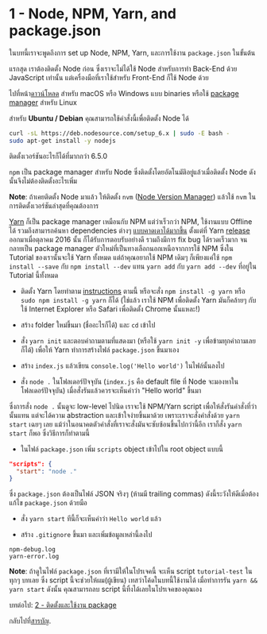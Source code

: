 # 1 - Node, NPM, Yarn, and package.json

ในบทนี้เราจะพูดถึงการ set up Node, NPM, Yarn, และการใช้งาน `package.json` ในขั้นต้น

แรกสุด เราต้องติดตั้ง Node ก่อน ซึ่งเราจะไม่ได้ใช้ Node สำหรับการทำ Back-End ด้วย JavaScript เท่านั้น แต่เครื่องมือที่เราใช้สำหรับ Front-End ก็ใช้ Node ด้วย

ไปที่หน้า[ดาวน์โหลด](https://nodejs.org/en/download/current/) สำหรับ macOS หรือ Windows แบบ binaries หรือใช้ [package manager](https://nodejs.org/en/download/package-manager/) สำหรับ Linux

สำหรับ **Ubuntu / Debian** คุณสามารถใช้คำสั่งนี้เพื่อติดตั้ง Node ได้

```bash
curl -sL https://deb.nodesource.com/setup_6.x | sudo -E bash -
sudo apt-get install -y nodejs
```

ติดตั้งเวอร์ชันอะไรก็ได้ที่มากกว่า 6.5.0

`npm` เป็น package manager สำหรับ Node ซึ่งติดตั้งโดยอัตโนมัติอยู่แล้วเมื่อติดตั้ง Node ดังนั้นจึงไม่ต้องติดตั้งอะไรเพิ่ม

**Note**: ถ้าเคยติดตั้ง Node มาแล้ว ให้ติดตั้ง `nvm` ([Node Version Manager](https://github.com/creationix/nvm)) แล้วใช้ `nvm` ในการติดตั้งเวอร์ชันล่าสุดที่คุณต้องการ

[Yarn](https://yarnpkg.com/) ก็เป็น package manager เหมือนกับ NPM แต่ว่าเร็วกว่า NPM, ใช้งานแบบ Offline ได้ รวมถึงสามารถค้นหา dependencies ต่างๆ [แบบคาดเดาได้มากขึ้น](https://yarnpkg.com/en/docs/yarn-lock) ตั้งแต่ที่ Yarn [release](https://code.facebook.com/posts/1840075619545360) ออกมาเมื่อตุลาคม 2016 นั้น ก็ได้รับการตอบรับอย่างดี รวมถึงมีการ fix bug ได้รวดเร็วมาก จนกลายเป็น package manager ตัวใหม่ที่เป็นทางเลือกนอกเหนือจากการใช้ NPM ซึ่งใน Tutorial ของเรานั้นจะใช้ Yarn ทั้งหมด แต่ถ้าคุณอยากใช้ NPM เดิมๆ ก็เพียงแค่ใช้ `npm install --save` กับ `npm install --dev` แทน `yarn add` กับ `yarn add --dev` ที่อยู่ใน Tutorial นี้ทั้งหมด

- ติดตั้ง Yarn โดยทำตาม [instructions](https://yarnpkg.com/en/docs/install) ตามนี้ หรือจะสั่ง `npm install -g yarn` หรือ `sudo npm install -g yarn` ก็ได้ (ใช่แล้ว เราใช้ NPM เพื่อติดตั้ง Yarn มันก็คล้ายๆ กับใช้ Internet Explorer หรือ Safari เพื่อติดตั้ง Chrome นั้นแหละ!)

- สร้าง folder ใหม่ขึ้นมา (ชื่ออะไรก็ได้) และ `cd` เข้าไป
- สั่ง `yarn init` และตอบคำถามตามที่แสดงมา (หรือใช้ `yarn init -y` เพื่อข้ามทุกคำถามเลยก็ได้) เพื่อให้ Yarn ทำการสร้างไฟล์ `package.json` ขึ้นมาเอง
- สร้าง `index.js` แล้วเขียน `console.log('Hello world')` ในไฟล์นั้นลงไป
- สั่ง `node .` ในโฟลเดอร์ปัจจุบัน (`index.js` คือ default file ที่ Node จะมองหาในโฟลเดอร์ปัจจุบัน) เมื่อสั่งรันแล้วควรจะเห็นคำว่า "Hello world" ขึ้นมา

ซึ่งการสั่ง `node .` นั้นดูจะ low-level ไปนิด เราจะใช้ NPM/Yarn script เพื่อให้สั่งรันคำสั่งที่ว่านั้นแทน แต่จะได้ความ abstraction และเข้าใจง่ายขึ้นมาด้วย เพราะเราจะสั่งคำสั่งด้วย `yarn start` เฉยๆ เลย แม้ว่าในอนาคตตัวคำสั่งที่เราจะสั่งมันจะซับซ้อนขึ้นไปกว่านี้อีก เราก็สั่ง `yarn start` ก็พอ ซึ่งวิธีการก็ทำตามนี้

- ในไฟล์ `package.json` เพิ่ม `scripts` object เข้าไปใน root object แบบนี้

```json
"scripts": {
  "start": "node ."
}
```

ซึ่ง `package.json` ต้องเป็นไฟล์ JSON จริงๆ (ห้ามมี trailing commas) ดังนี้ระวังให้ดีเมื่อต้องแก้ไข `package.json` ด้วยมือ

- สั่ง `yarn start` ทีนี้ก็จะเห็นคำว่า `Hello world` แล้ว

- สร้าง `.gitignore` ขึ้นมา และเพิ่มข้อมูลเหล่านี้ลงไป

```gitignore
npm-debug.log
yarn-error.log
```

**Note**: ถ้าดูในไฟล์ `package.json` ที่เรามีให้ในโปรเจคนี้ จะเห็น script `tutorial-test` ในทุกๆ บทเลย ซึ่ง script นี้จะช่วยให้ผม(ผู้เขียน) เทสว่าโค้ดในบทนี้ใช้งานได้ เมื่อทำการรัน `yarn && yarn start` ดังนั้น คุณสามารถลบ script นี้ทิ้งได้เลยในโปรเจคของคุณเอง

บทต่อไป: [2 - ติดตั้งและใช้งาน package](/tutorial/2-packages)

กลับไปที่[สารบัญ](https://github.com/MicroBenz/js-stack-from-scratch#table-of-contents).
